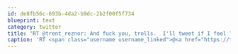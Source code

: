 ```yaml
---
id: de8fb56c-693b-4da2-b9dc-2b2f00f5f734
blueprint: text
category: twitter
title: "RT @trent_reznor: And fuck you, trolls.  I'll tweet if I feel like it. &lt;-- sweet!"
caption: 'RT <span class="username username_linked">@<a href="https://twitter.com/trent_reznor" title="Trent Reznor">trent_reznor</a></span>: And fuck you, trolls.  I''ll tweet if I feel like it. &lt;-- sweet!'
---
```

